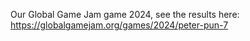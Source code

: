 Our Global Game Jam game 2024, see the results here: https://globalgamejam.org/games/2024/peter-pun-7
